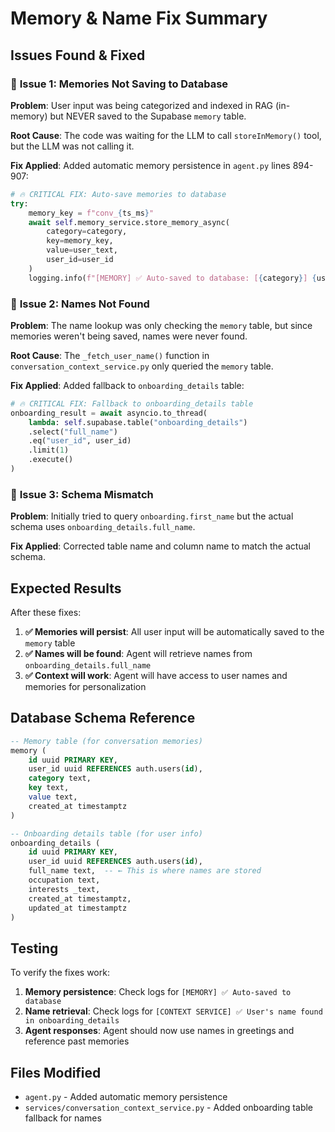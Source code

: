 # Memory & Name Fix Summary
## Issues Found & Fixed

### 🔴 **Issue 1: Memories Not Saving to Database**
**Problem**: User input was being categorized and indexed in RAG (in-memory) but NEVER saved to the Supabase `memory` table.

**Root Cause**: The code was waiting for the LLM to call `storeInMemory()` tool, but the LLM was not calling it.

**Fix Applied**: Added automatic memory persistence in `agent.py` lines 894-907:
```python
# 🔥 CRITICAL FIX: Auto-save memories to database
try:
    memory_key = f"conv_{ts_ms}"
    await self.memory_service.store_memory_async(
        category=category,
        key=memory_key,
        value=user_text,
        user_id=user_id
    )
    logging.info(f"[MEMORY] ✅ Auto-saved to database: [{category}] {user_text[:50]}...")
```

### 🔴 **Issue 2: Names Not Found**
**Problem**: The name lookup was only checking the `memory` table, but since memories weren't being saved, names were never found.

**Root Cause**: The `_fetch_user_name()` function in `conversation_context_service.py` only queried the `memory` table.

**Fix Applied**: Added fallback to `onboarding_details` table:
```python
# 🔥 CRITICAL FIX: Fallback to onboarding_details table
onboarding_result = await asyncio.to_thread(
    lambda: self.supabase.table("onboarding_details")
    .select("full_name")
    .eq("user_id", user_id)
    .limit(1)
    .execute()
)
```

### 🔴 **Issue 3: Schema Mismatch**
**Problem**: Initially tried to query `onboarding.first_name` but the actual schema uses `onboarding_details.full_name`.

**Fix Applied**: Corrected table name and column name to match the actual schema.

## Expected Results

After these fixes:

1. **✅ Memories will persist**: All user input will be automatically saved to the `memory` table
2. **✅ Names will be found**: Agent will retrieve names from `onboarding_details.full_name`
3. **✅ Context will work**: Agent will have access to user names and memories for personalization

## Database Schema Reference

```sql
-- Memory table (for conversation memories)
memory (
    id uuid PRIMARY KEY,
    user_id uuid REFERENCES auth.users(id),
    category text,
    key text,
    value text,
    created_at timestamptz
)

-- Onboarding details table (for user info)
onboarding_details (
    id uuid PRIMARY KEY,
    user_id uuid REFERENCES auth.users(id),
    full_name text,  -- ← This is where names are stored
    occupation text,
    interests _text,
    created_at timestamptz,
    updated_at timestamptz
)
```

## Testing

To verify the fixes work:

1. **Memory persistence**: Check logs for `[MEMORY] ✅ Auto-saved to database`
2. **Name retrieval**: Check logs for `[CONTEXT SERVICE] ✅ User's name found in onboarding_details`
3. **Agent responses**: Agent should now use names in greetings and reference past memories

## Files Modified

- `agent.py` - Added automatic memory persistence
- `services/conversation_context_service.py` - Added onboarding table fallback for names
